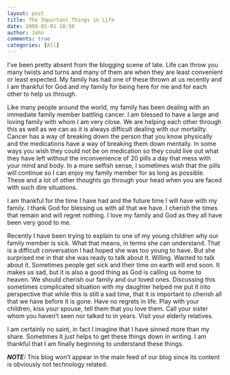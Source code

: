 ```yaml
---
layout: post
title: The Important Things in Life
date: 2008-02-01 18:50
author: John
comments: true
categories: [All]
---
```

<P>I’ve been pretty absent from the blogging scene of late. Life can throw you many twists and turns and many of them are when they are least convenient or least expected. My family has had one of these thrown at us recently and I am thankful for God and my family for being here for me and for each other to help us through.</P> <P>Like many people around the world, my family has been dealing with an immediate family member battling cancer. I am&nbsp;blessed&nbsp;to have a large and loving family with whom I am very close. We are helping each other&nbsp;through this as well as we can as it is always difficult dealing with our mortality. Cancer has a way of breaking down the person that you know physically and the medications have a way of breaking them down mentally. In some ways you wish they could not be on medication so they could live out what they have left without the inconvenience of 20 pills a day that mess with your mind and body. In a more selfish sense, I sometimes wish that the pills will continue so I can enjoy my family member for as long as possible. These and a lot of other thoughts go through your head when you are faced with such dire situations.</P> <P>I am thankful for the time I have had and the future time I will have with my family. I thank God for blessing us with all that we have. I cherish the times that remain and will regret nothing. I love my family and God as they all have been very good to me.</P> <P>Recently I have been trying to explain to one of my young children why our family member is sick. What that means, in terms she can understand. That is a difficult conversation I had hoped she was too young to have. But she surprised me in that she was ready to talk about it. Willing. Wanted to talk about it. Sometimes people get sick and their time on earth will end soon. It makes us sad, but it is also a good thing as God is calling us home to heaven. We should cherish our family and our loved ones. Discussing this sometimes complicated situation with my daughter helped me put it into perspective that while this is still a sad time, that it is important to cherish all that we have before it is gone. Have no regrets in life. Play with your children, kiss your spouse, tell them that you love them. Call your sister whom you haven’t seen nor talked to in years. Visit your elderly relatives. </P> <P>I am certainly no saint, in fact I imagine that I have sinned more than my share. Sometimes it just helps to get these things down in writing. I am thankful that I am finally beginning to understand these things.</P> <P><EM><STRONG>NOTE: </STRONG></EM>This blog won’t appear in the main feed of our blog since its content is obviously not technology related.</P>

